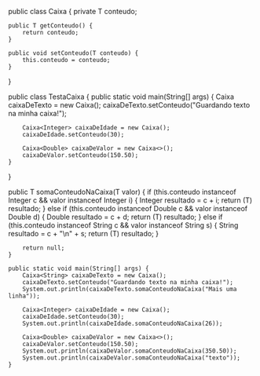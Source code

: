 public class Caixa<T> {
    private T conteudo;

    public T getConteudo() {
        return conteudo;
    }

    public void setConteudo(T conteudo) {
        this.conteudo = conteudo;
    }
}


public class TestaCaixa {
    public static void main(String[] args) {
        Caixa<String> caixaDeTexto = new Caixa();
        caixaDeTexto.setConteudo("Guardando texto na minha caixa!");

        Caixa<Integer> caixaDeIdade = new Caixa();
        caixaDeIdade.setConteudo(30);

        Caixa<Double> caixaDeValor = new Caixa<>();
        caixaDeValor.setConteudo(150.50);
    }
}


 public <T> T somaConteudoNaCaixa(T valor) {
        if (this.conteudo instanceof Integer c && valor instanceof Integer i) {
           Integer resultado = c + i;
           return (T) resultado;
        } else if (this.conteudo instanceof Double c && valor instanceof Double d) {
            Double resultado = c + d;
            return (T) resultado;
        } else if (this.conteudo instanceof String c && valor instanceof String s) {
            String resultado = c + "\n" + s;
            return (T) resultado;
        }

        return null;
    }

    public static void main(String[] args) {
        Caixa<String> caixaDeTexto = new Caixa();
        caixaDeTexto.setConteudo("Guardando texto na minha caixa!");
        System.out.println(caixaDeTexto.somaConteudoNaCaixa("Mais uma linha"));

        Caixa<Integer> caixaDeIdade = new Caixa();
        caixaDeIdade.setConteudo(30);
        System.out.println(caixaDeIdade.somaConteudoNaCaixa(26));

        Caixa<Double> caixaDeValor = new Caixa<>();
        caixaDeValor.setConteudo(150.50);
        System.out.println(caixaDeValor.somaConteudoNaCaixa(350.50));
        System.out.println(caixaDeValor.somaConteudoNaCaixa("texto"));
    }

